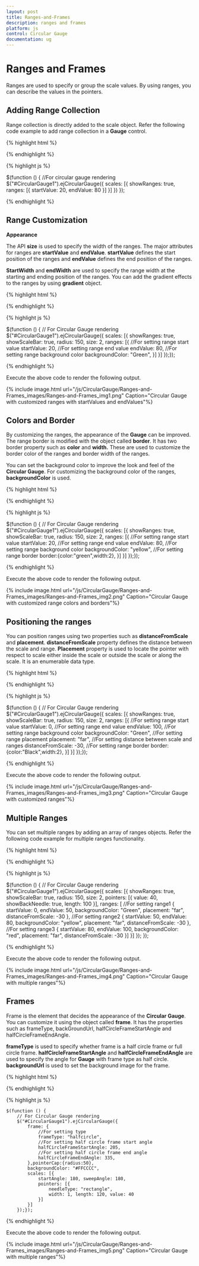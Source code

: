 ```yaml
---
layout: post
title: Ranges-and-Frames
description: ranges and frames
platform: js
control: Circular Gauge
documentation: ug
---
```


# Ranges and Frames

Ranges are used to specify or group the scale values. By using ranges, you can describe the values in the pointers. 

## Adding Range Collection

Range collection is directly added to the scale object. Refer the following code example to add range collection in a **Gauge** control. 

{% highlight html %}

<div id="CircularGauge1"></div>

{% endhighlight %}

{% highlight js %}

 $(function () {
        //For circular gauge rendering
        $("#CircularGauge1").ejCircularGauge({
            scales: [{
                showRanges: true,
                ranges: [{
                    startValue: 20,
                    endValue: 80
                }]
            }]
        })
    });

{% endhighlight %}



## Range Customization

**Appearance**

The API **size** is used to specify the width of the ranges.  The major attributes for ranges are **startValue** and **endValue**. **startValue** defines the start position of the ranges and **endValue** defines the end position of the ranges.

**StartWidth** and **endWidth** are used to specify the range width at the starting and ending position of the ranges. You can add the gradient effects to the ranges by using **gradient** object.

{% highlight html %}

<div id="CircularGauge1"></div>

{% endhighlight %}

{% highlight js %}

 $(function () {
        // For Circular Gauge rendering
        $("#CircularGauge1").ejCircularGauge({
            scales: [{
                showRanges: true,
                showScaleBar: true,
                radius: 150, size: 2,
                ranges: [{
                    //For setting range start value
                    startValue: 20,
                    //For setting range end value
                    endValue: 80,
                    //For setting range background color
                    backgroundColor: "Green",
                }]
                }]
        });});


{% endhighlight %}



Execute the above code to render the following output.

{% include image.html url="/js/CircularGauge/Ranges-and-Frames_images/Ranges-and-Frames_img1.png" Caption="Circular Gauge with customized ranges with startValues and endValues"%}

## Colors and Border

By customizing the ranges, the appearance of the **Gauge** can be improved. The range border is modified with the object called **border**. It has two border property such as **color** and **width.** These are used to customize the border color of the ranges and border width of the ranges. 

You can set the background color to improve the look and feel of the **Circular Gauge**. For customizing the background color of the ranges, **backgroundColor** is used.

{% highlight html %}

<div id="CircularGauge1"></div>

{% endhighlight %}


{% highlight js %}

  $(function () {
        // For Circular Gauge rendering
        $("#CircularGauge1").ejCircularGauge({
            scales: [{
                showRanges: true,
                showScaleBar: true,
                radius: 150, size: 2,
                ranges: [{
                    //For setting range start value
                    startValue: 20,
                    //For setting range end value
                    endValue: 80,
                    //For setting range background color
                    backgroundColor: "yellow",
                    //For setting range border
                    border:{color:"green",width:2},
                }]
            }]
        });});

{% endhighlight %}



Execute the above code to render the following output.

{% include image.html url="/js/CircularGauge/Ranges-and-Frames_images/Ranges-and-Frames_img2.png" Caption="Circular Gauge with customized range colors and borders"%}

## Positioning the ranges

You can position ranges using two properties such as **distanceFromScale** and **placement**. **distanceFromScale** property defines the distance between the scale and range. **Placement** property is used to locate the pointer with respect to scale either inside the scale or outside the scale or along the scale. It is an enumerable data type.

{% highlight html %}

<div id="CircularGauge1"></div>

{% endhighlight %}

{% highlight js %}

  $(function () {
        // For Circular Gauge rendering
        $("#CircularGauge1").ejCircularGauge({
            scales: [{
                showRanges: true,
                showScaleBar: true,
                radius: 150, size: 2,
                ranges: [{
                    //For setting range start value
                    startValue: 0,
                    //For setting range end value
                    endValue: 100,
                    //For setting range background color
                    backgroundColor: "Green",
                    //For setting range placement
                    placement: "far",
                    //For setting distance between scale and ranges
                    distanceFromScale: -30,
                    //For setting range border
                    border:{color:"Black",width:2},
                }]
            }]
        });});


{% endhighlight %}



Execute the above code to render the following output.

{% include image.html url="/js/CircularGauge/Ranges-and-Frames_images/Ranges-and-Frames_img3.png" Caption="Circular Gauge with customized ranges"%}

## Multiple Ranges

You can set multiple ranges by adding an array of ranges objects. Refer the following code example for multiple ranges functionality.

{% highlight html %}

<div id="CircularGauge1"></div>

{% endhighlight %}

{% highlight js %}

  $(function () {
        // For Circular Gauge rendering
        $("#CircularGauge1").ejCircularGauge({
            scales: [{
                showRanges: true,
                showScaleBar: true,
                radius: 150, size: 2,
                pointers: [{
                    value: 40,
                    showBackNeedle: true,
                    length: 100
                }],
                ranges: [
                //For setting range1
                {
                    startValue: 0, endValue: 50,
                    backgroundColor: "Green",
                    placement: "far", distanceFromScale: -30
                },
                //For setting range2
                {
                    startValue: 50, endValue: 80,
                    backgroundColor: "yellow",
                    placement: "far", distanceFromScale: -30
                },
                //For setting range3
                {
                    startValue: 80, endValue: 100,
                    backgroundColor: "red",
                    placement: "far", distanceFromScale: -30
                }]
            }]
        });
    });


{% endhighlight %}



Execute the above code to render the following output.

{% include image.html url="/js/CircularGauge/Ranges-and-Frames_images/Ranges-and-Frames_img4.png" Caption="Circular Gauge with multiple ranges"%}

## Frames

Frame is the element that decides the appearance of the **Circular Gauge**. You can customize it using the object called **frame**.  It has the properties such as frameType, backGroundUrl, halfCircleFrameStartAngle and halfCircleFrameEndAngle.

**frameType** is used to specify whether frame is a half circle frame or full circle frame. **halfCircleFrameStartAngle** and **halfCircleFrameEndAngle** are used to specify the angle for **Gauge** with frame type as half circle. **backgroundUrl** is used to set the background image for the frame.

{% highlight html %}

<div id="CircularGauge1"></div>

{% endhighlight %}

{% highlight js %}

 
    $(function () {
        // For Circular Gauge rendering
        $("#CircularGauge1").ejCircularGauge({
            frame: {
                //For setting type
                frameType: "halfcircle",
                //For setting half circle frame start angle
                halfCircleFrameStartAngle: 205,
                //For setting half circle frame end angle
                halfCircleFrameEndAngle: 335,
            },pointerCap:{radius:50},
            backgroundColor: "#FFCCCC",
            scales: [{
                startAngle: 180, sweepAngle: 180,
                pointers: [{
                    needleType: "rectangle",
                    width: 1, length: 120, value: 40
                }]
            }]
        });});


{% endhighlight %}



Execute the above code to render the following output.

{% include image.html url="/js/CircularGauge/Ranges-and-Frames_images/Ranges-and-Frames_img5.png" Caption="Circular Gauge with multiple ranges"%}

